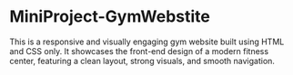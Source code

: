# MiniProject-GymWebstite
This is a responsive and visually engaging gym website built using HTML and CSS only. It showcases the front-end design of a modern fitness center, featuring a clean layout, strong visuals, and smooth navigation.
